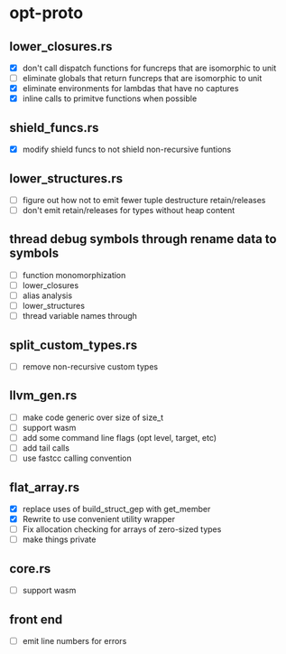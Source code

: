 # opt-proto
## lower_closures.rs
* [X] don't call dispatch functions for funcreps that are isomorphic to unit
* [ ] eliminate globals that return funcreps that are isomorphic to unit
* [X] eliminate environments for lambdas that have no captures
* [X] inline calls to primitve functions when possible

## shield_funcs.rs
* [X] modify shield funcs to not shield non-recursive funtions

## lower_structures.rs
* [ ] figure out how not to emit fewer tuple destructure retain/releases
* [ ] don't emit retain/releases for types without heap content

## thread debug symbols through rename data to symbols
* [ ] function monomorphization
* [ ] lower_closures
* [ ] alias analysis
* [ ] lower_structures
* [ ] thread variable names through

## split_custom_types.rs
* [ ] remove non-recursive custom types

## llvm_gen.rs
* [ ] make code generic over size of size_t
* [ ] support wasm
* [ ] add some command line flags (opt level, target, etc)
* [ ] add tail calls
* [ ] use fastcc calling convention

## flat_array.rs
* [X] replace uses of build_struct_gep with get_member
* [X] Rewrite to use convenient utility wrapper
* [ ] Fix allocation checking for arrays of zero-sized types
* [ ] make things private

## core.rs
* [ ] support wasm

## front end
* [ ] emit line numbers for errors

